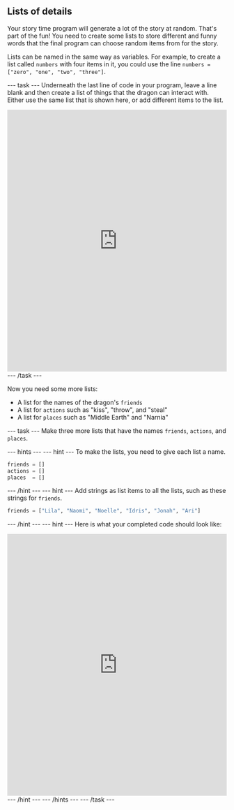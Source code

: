 ## Lists of details

Your story time program will generate a lot of the story at random. That's part of the fun! You need to create some lists to store different and funny words that the final program can choose random items from for the story. 

Lists can be named in the same way as variables. For example, to create a list called `numbers` with four items in it, you could use the line `numbers = ["zero", "one", "two", "three"]`.

--- task ---
Underneath the last line of code in your program, leave a line blank and then create a list of things that the dragon can interact with. Either use the same list that is shown here, or add different items to the list.

<iframe src="https://trinket.io/embed/python/234f6ed347" width="100%" height="600" frameborder="0" marginwidth="0" marginheight="0" allowfullscreen></iframe>
--- /task ---

Now you need some more lists:
- A list for the names of the dragon's `friends`
- A list for `actions` such as "kiss", "throw", and "steal"
- A list for `places` such as "Middle Earth" and "Narnia"

--- task ---
Make three more lists that have the names `friends`, `actions`, and `places`.

--- hints --- --- hint ---
To make the lists, you need to give each list a name.

```python
friends = []
actions = []
places  = []
```
--- /hint --- --- hint ---
Add strings as list items to all the lists, such as these strings for `friends`.

```python
friends = ["Lila", "Naomi", "Noelle", "Idris", "Jonah", "Ari"]
```
--- /hint --- --- hint ---
Here is what your completed code should look like:
<iframe src="https://trinket.io/embed/python/5e264dd3e2" width="100%" height="600" frameborder="0" marginwidth="0" marginheight="0" allowfullscreen></iframe>
--- /hint --- --- /hints ---
--- /task ---

	
		
